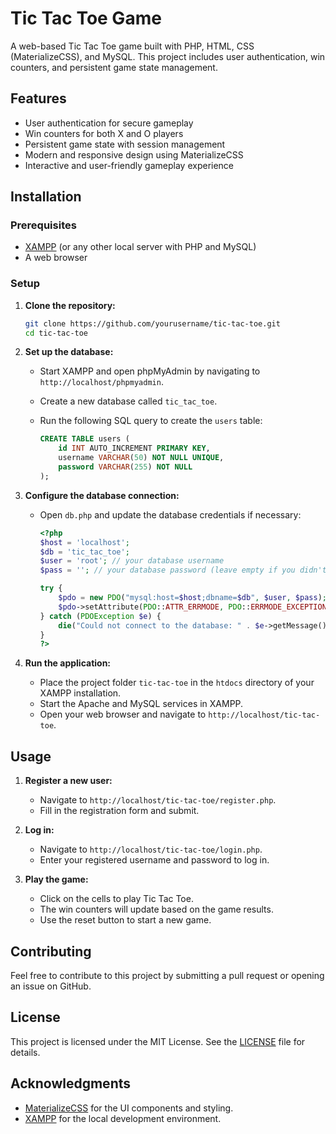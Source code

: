 # Tic Tac Toe Game

A web-based Tic Tac Toe game built with PHP, HTML, CSS (MaterializeCSS), and MySQL. This project includes user authentication, win counters, and persistent game state management.

## Features

- User authentication for secure gameplay
- Win counters for both X and O players
- Persistent game state with session management
- Modern and responsive design using MaterializeCSS
- Interactive and user-friendly gameplay experience

## Installation

### Prerequisites

- [XAMPP](https://www.apachefriends.org/index.html) (or any other local server with PHP and MySQL)
- A web browser

### Setup

1. **Clone the repository:**

    ```bash
    git clone https://github.com/yourusername/tic-tac-toe.git
    cd tic-tac-toe
    ```

2. **Set up the database:**

    - Start XAMPP and open phpMyAdmin by navigating to `http://localhost/phpmyadmin`.
    - Create a new database called `tic_tac_toe`.
    - Run the following SQL query to create the `users` table:

      ```sql
      CREATE TABLE users (
          id INT AUTO_INCREMENT PRIMARY KEY,
          username VARCHAR(50) NOT NULL UNIQUE,
          password VARCHAR(255) NOT NULL
      );
      ```

3. **Configure the database connection:**

    - Open `db.php` and update the database credentials if necessary:

      ```php
      <?php
      $host = 'localhost';
      $db = 'tic_tac_toe';
      $user = 'root'; // your database username
      $pass = ''; // your database password (leave empty if you didn't set one)

      try {
          $pdo = new PDO("mysql:host=$host;dbname=$db", $user, $pass);
          $pdo->setAttribute(PDO::ATTR_ERRMODE, PDO::ERRMODE_EXCEPTION);
      } catch (PDOException $e) {
          die("Could not connect to the database: " . $e->getMessage());
      }
      ?>
      ```

4. **Run the application:**

    - Place the project folder `tic-tac-toe` in the `htdocs` directory of your XAMPP installation.
    - Start the Apache and MySQL services in XAMPP.
    - Open your web browser and navigate to `http://localhost/tic-tac-toe`.

## Usage

1. **Register a new user:**
    - Navigate to `http://localhost/tic-tac-toe/register.php`.
    - Fill in the registration form and submit.

2. **Log in:**
    - Navigate to `http://localhost/tic-tac-toe/login.php`.
    - Enter your registered username and password to log in.

3. **Play the game:**
    - Click on the cells to play Tic Tac Toe.
    - The win counters will update based on the game results.
    - Use the reset button to start a new game.

## Contributing

Feel free to contribute to this project by submitting a pull request or opening an issue on GitHub.

## License

This project is licensed under the MIT License. See the [LICENSE](LICENSE) file for details.

## Acknowledgments

- [MaterializeCSS](https://materializecss.com/) for the UI components and styling.
- [XAMPP](https://www.apachefriends.org/index.html) for the local development environment.
